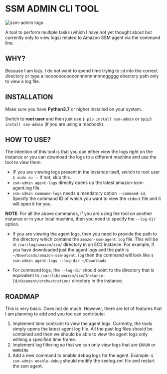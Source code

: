 # SSM ADMIN CLI TOOL

![ssm-admin logs](https://github.com/HarshavardhanG7697/ssm-admin/assets/84803301/5ad0f2b1-1d57-4f78-8b00-66525839886d)

A tool to perform multiple tasks (which I have not yet thought about but currently only to view logs) related to Amazon SSM agent via the command line.
## WHY?
Because I am lazy. I do not want to spend time trying to `cd` into the correct directory or type a loooooooooooonnnnnnnnnnnggggg directory path only to view a log file.

## INSTALLATION
Make sure you have **Python3.7** or higher installed on your system.

Switch to **root user** and then just use `$ pip install ssm-admin` or `$pip3 install ssm-admin` (if you are using a macbook).

## HOW TO USE?
The intention of this tool is that you can either view the logs right on the instance or you can download the logs to a different machine and use the tool to view them. 

- IF you are viewing logs present in the instance itself, switch to root user `$ sudo su -`. If not, skip this.
- `ssm-admin agent-logs` directly opens up the latest amazon-ssm-agent.log file.
- `ssm-admin command-logs` needs a mandatory option `--command-id`. Specify the command ID of which you want to view the `stdout` file and it will open it for you.

**NOTE**:
For all the above commands, if you are using the tool on another instance or in your local machine, then you need to specify the `--log-dir` option.
- If you are viewing the agent logs, then you need to provide the path to the directory which contains the `amazon-ssm-agent.log` file. This will be in `/var/log/amazon/ssm/` directory in an EC2 instance. 
For example, if you have downloaded just the agent logs and the path is `~/Downloads/amazon-ssm-agent.log` then the command will look like `$ ssm-admin agent-logs --log-dir ~/Downloads`.

- For command logs, the `--log-dir` should point to the directory that is equivalent to `/var/lib/amazon/ssm/Instance-Id/document/orchestration/` directory in the instance.

## ROADMAP
This is very basic. Does not do much. However, there are lot of features that I am planning to add and you too can contribute:
1. Implement time contraint to view the agent logs. Currently, the tools simply opens the latest agent log file. All the past log files should be combined and then we should be able to view the agent logs only withing a specified time frame.
2. Implement log filtering so that we can only view logs that are `ERROR` or `WARNING`
3. Add a new command to enable debug logs for the agent. Example: `$ ssm-admin enable-debug` should modify the seelog.xml file and restart the ssm agent.
